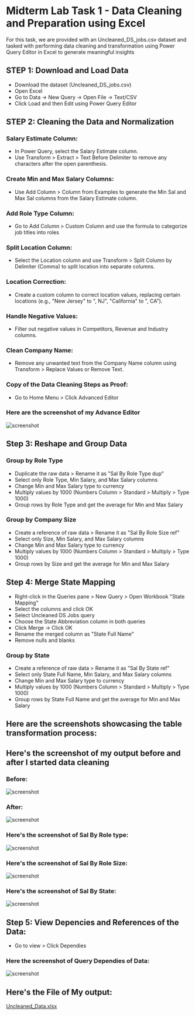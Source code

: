 # Midterm Lab Task 1 - Data Cleaning and Preparation using Excel
For this task, we are provided with an Uncleaned_DS_jobs.csv dataset and tasked with performing data cleaning and transformation using Power Query Editor in Excel to generate meaningful insights 
## STEP 1: Download and Load Data  
- Download the dataset (Uncleaned_DS_jobs.csv)  
- Open Excel  
- Go to Data → New Query → Open File → Text/CSV  
- Click Load and then Edit using Power Query Editor  
## STEP 2: Cleaning the Data and Normalization 
### Salary Estimate Column:
- In Power Query, select the Salary Estimate column.
- Use Transform > Extract > Text Before Delimiter to remove any characters after the open parenthesis.
### Create Min and Max Salary Columns:
- Use Add Column > Column from Examples to generate the Min Sal and Max Sal columns from the Salary Estimate column.
### Add Role Type Column:
- Go to Add Column > Custom Column and use the formula to categorize job titles into roles
### Split Location Column:
- Select the Location column and use Transform > Split Column by Delimiter (Comma) to split location into separate columns.
### Location Correction:
- Create a custom column to correct location values, replacing certain locations (e.g., "New Jersey" to ", NJ", "California" to ", CA").
### Handle Negative Values:
- Filter out negative values in Competitors, Revenue and Industry columns.
### Clean Company Name:
- Remove any unwanted text from the Company Name column using Transform > Replace Values or Remove Text.
### Copy of the Data Cleaning Steps as Proof:
- Go to Home Menu > Click Advanced Editor
### Here are the screenshot of my Advance Editor
![screenshot](Images/Advance%20Editor.PNG)
## Step 3: Reshape and Group Data
### Group by Role Type  
- Duplicate the raw data > Rename it as "Sal By Role Type dup"  
- Select only Role Type, Min Salary, and Max Salary columns  
- Change Min and Max Salary type to currency  
- Multiply values by 1000 (Numbers Column > Standard > Multiply > Type 1000)  
- Group rows by Role Type and get the average for Min and Max Salary  
### Group by Company Size  
- Create a reference of raw data > Rename it as "Sal By Role Size ref"  
- Select only Size, Min Salary, and Max Salary columns  
- Change Min and Max Salary type to currency  
- Multiply values by 1000 (Numbers Column > Standard > Multiply > Type 1000)
- Group rows by Size and get the average for Min and Max Salary
## Step 4: Merge State Mapping
- Right-click in the Queries pane > New Query > Open Workbook "State Mapping"  
- Select the columns and click OK  
- Select Uncleaned DS Jobs query  
- Choose the State Abbreviation column in both queries  
- Click Merge → Click OK  
- Rename the merged column as "State Full Name"  
- Remove nulls and blanks
### Group by State  
- Create a reference of raw data > Rename it as "Sal By State ref"  
- Select only State Full Name, Min Salary, and Max Salary columns  
- Change Min and Max Salary type to currency  
- Multiply values by 1000 (Numbers Column > Standard > Multiply > Type 1000)
- Group rows by State Full Name and get the average for Min and Max Salary
## Here are the screenshots showcasing the table transformation process:
## Here's the screenshot of my output before and after I started data cleaning
### Before:
![screenshot](Images/Uncleaned.PNG)
### After:
![screenshot](Images/Cleaned%20Data.PNG)
### Here's the screenshot of Sal By Role type:
![screenshot](Images/Role%20Type.PNG)
### Here's the screenshot of Sal By Role Size:
![screenshot](Images/Role%20Size.PNG)
### Here's the screenshot of Sal By State:
![screenshot](Images/State.PNG)
## Step 5: View Depencies and References of the Data:
- Go to view > Click Dependies
### Here the screenshot of Query Dependies of Data:
![screenshot](Images/Depencies.PNG)
## Here's the File of My output:
[Uncleaned_Data.xlsx](https://github.com/user-attachments/files/19233693/Uncleaned_Data.xlsx)
